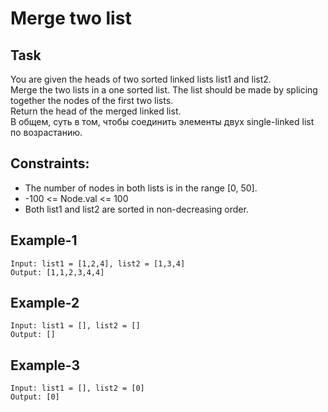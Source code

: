 # Merge two list

## Task
You are given the heads of two sorted linked lists list1 and list2.  
Merge the two lists in a one sorted list. The list should be made by splicing together the nodes of the first two lists.  
Return the head of the merged linked list.  
В общем, суть в том, чтобы соединить элементы двух single-linked list по возрастанию.  

## Constraints:
- The number of nodes in both lists is in the range [0, 50].
- -100 <= Node.val <= 100
- Both list1 and list2 are sorted in non-decreasing order.


## Example-1
```
Input: list1 = [1,2,4], list2 = [1,3,4]
Output: [1,1,2,3,4,4]
```


## Example-2
```
Input: list1 = [], list2 = []
Output: []
```

## Example-3
```
Input: list1 = [], list2 = [0]
Output: [0]
```